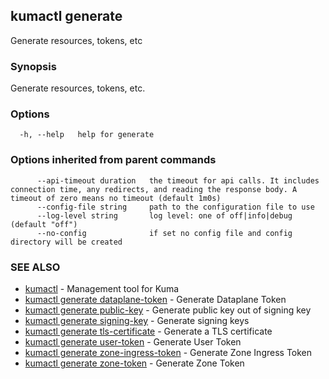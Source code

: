 ## kumactl generate

Generate resources, tokens, etc

### Synopsis

Generate resources, tokens, etc.

### Options

```
  -h, --help   help for generate
```

### Options inherited from parent commands

```
      --api-timeout duration   the timeout for api calls. It includes connection time, any redirects, and reading the response body. A timeout of zero means no timeout (default 1m0s)
      --config-file string     path to the configuration file to use
      --log-level string       log level: one of off|info|debug (default "off")
      --no-config              if set no config file and config directory will be created
```

### SEE ALSO

* [kumactl](kumactl.md)	 - Management tool for Kuma
* [kumactl generate dataplane-token](kumactl_generate_dataplane-token.md)	 - Generate Dataplane Token
* [kumactl generate public-key](kumactl_generate_public-key.md)	 - Generate public key out of signing key
* [kumactl generate signing-key](kumactl_generate_signing-key.md)	 - Generate signing keys
* [kumactl generate tls-certificate](kumactl_generate_tls-certificate.md)	 - Generate a TLS certificate
* [kumactl generate user-token](kumactl_generate_user-token.md)	 - Generate User Token
* [kumactl generate zone-ingress-token](kumactl_generate_zone-ingress-token.md)	 - Generate Zone Ingress Token
* [kumactl generate zone-token](kumactl_generate_zone-token.md)	 - Generate Zone Token

